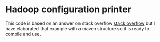 # Hadoop configuration printer

This code is based on an answer on stack overflow [stack overflow](https://stackoverflow.com/questions/12774988/how-do-i-print-hadoop-properties-in-command-line) but I have elaborated that example with a maven structure so it is ready to compile and use.